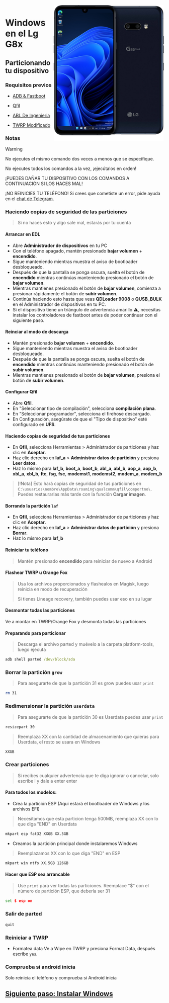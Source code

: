 <img align="right" src="/devices/mh2lm.png" width="350" alt="Windows en el Lg G8x">

# Windows en el Lg G8x 

## Particionando tu dispositivo

### Requisitos previos
- [ADB & Fastboot](https://developer.android.com/studio/releases/platform-tools)

- [Qfil](https://github.com/woa-lge/Port-Windows-11-Lge-devices/releases/tag/qfil)

- [ABL De Ingenieria](https://github.com/woa-lge/Port-Windows-11-Lge-devices/releases/download/abl/engabl_sm8150_lge.bin)

- [TWRP Modificado](https://github.com/woa-lge/Port-Windows-11-Lge-devices/releases/download/recoveries/Modded-twrp-g8x.img)

### Notas
> [!Warning]  
> 
> No ejecutes el mismo comando dos veces a menos que se especifique.
>  
> No ejecutes todos los comandos a la vez, ¡ejecútalos en orden!
>
> ¡PUEDES DAÑAR TU DISPOSITIVO CON LOS COMANDOS A CONTINUACIÓN SI LOS HACES MAL!
>
> ¡NO REINICIES TU TELÉFONO! Si crees que cometiste un error, pide ayuda en el [chat de Telegram](https://t.me/lgedevices).

### Haciendo copias de seguridad de las particiones
> Si no haces esto y algo sale mal, estarás por tu cuenta

#### Arrancar en EDL
- Abre **Administrador de dispositivos** en tu PC
- Con el teléfono apagado, mantén presionado **bajar volumen** + **encendido**.
- Sigue manteniendo mientras muestra el aviso de bootloader desbloqueado.
- Después de que la pantalla se ponga oscura, suelta el botón de **encendido** mientras continúas manteniendo presionado el botón de **bajar volumen**.
- Mientras mantienes presionado el botón de **bajar volumen**, comienza a presionar rápidamente el botón de **subir volumen**.
- Continúa haciendo esto hasta que veas **QDLoader 9008** o **QUSB_BULK** en el Administrador de dispositivos en tu PC.
- Si el dispositivo tiene un triángulo de advertencia amarillo ⚠️, necesitas instalar los controladores de fastboot antes de poder continuar con el siguiente paso.

#### Reinciar al modo de descarga
- Mantén presionado **bajar volumen** + **encendido**.
- Sigue manteniendo mientras muestra el aviso de bootloader desbloqueado.
- Después de que la pantalla se ponga oscura, suelta el botón de **encendido** mientras continúas manteniendo presionado el botón de **subir volumen**.
- Mientras mantienes presionado el botón de **bajar volumen**, presiona el botón de **subir volumen**.

#### Configurar Qfil
- Abre **Qfil**.
- En "Seleccionar tipo de compilación", selecciona **compilación plana**.
- En "Seleccionar programador", selecciona el firehose descargado.
- En Configuración, asegúrate de que el "Tipo de dispositivo" esté configurado en **UFS**.

#### Haciendo copias de seguridad de tus particiones
- En **Qfil**, selecciona Herramientas > Administrador de particiones y haz clic en **Aceptar**.
- Haz clic derecho en **laf_a** > **Administrar datos de partición** y presiona **Leer datos**.
- Haz lo mismo para **laf_b**, **boot_a**, **boot_b**, **abl_a**, **abl_b**, **aop_a**, **aop_b**, **xbl_a**, **xbl_b**, **ftc**, **fsg**, **fsc**, **modemst1**, **modemst2**, **modem_a**, **modem_b**

> [!Nota]
> Esto hará copias de seguridad de tus particiones en `C:\usuarios\nombre\AppData\roaming\qualcomm\qfil\comportno\`. Puedes restaurarlas más tarde con la función **Cargar imagen**.

#### Borrando la partición `laf`
- En **Qfil**, selecciona Herramientas > Administrador de particiones y haz clic en **Aceptar**.
- Haz clic derecho en **laf_a** > **Administrar datos de partición** y presiona **Borrar**.
- Haz lo mismo para **laf_b**

#### Reiniciar tu teléfono
> Mantén presionado **encendido** para reiniciar de nuevo a Android

#### Flashear TWRP u Orange Fox
> Usa los archivos proporcionados y flashealos en Magisk, luego reinicia en modo de recuperación
>
> Si tienes Lineage recovery, también puedes usar eso en su lugar

#### Desmontar todas las particiones
Ve a montar en TWRP/Orange Fox y desmonta todas las particiones

#### Preparando para particionar
> Descarga el archivo parted y muévelo a la carpeta platform-tools, luego ejecuta
```cmd
adb shell parted /dev/block/sda
```

### Borrar la partición `grow` 
> Para asegurarte de que la partición 31 es grow puedes usar
>  `print`
```sh
rm 31
```

### Redimensionar la partición `userdata` 
> Para asegurarte de que la partición 30 es Userdata puedes usar
>  `print`
```sh
resizepart 30
```
> Reemplaza XX con la cantidad de almacenamiento que quieras para Userdata, el resto se usara en Windows
```sh
XXGB
```

### Crear particiones
> Si recibes cualquier advertencia que te diga ignorar o cancelar, solo escribe i y dale a enter enter

#### Para todos los modelos:
- Crea la partición ESP (Aqui estará el bootloader de Windows y los archivos EFI)
>Necesitamos que esta particion tenga 500MB, reemplaza XX con lo que diga "END" en Userdata
```sh
mkpart esp fat32 XXGB XX.5GB
```

- Creamos la partición principal donde instalaremos Windows
> Reemplazamos XX con lo que diga "END" en ESP
```sh
mkpart win ntfs XX.5GB 126GB
```

#### Hacer que ESP sea arrancable
> Use `print` para ver todas las particiones. Reemplace "$" con el número de partición ESP, que debería ser 31
```cmd
set $ esp on
```

### Salir de parted
```sh
quit
```

### Reiniciar a TWRP
- Formatea data
Ve a Wipe en TWRP y presiona Format Data, 
después escribe `yes`.

### Comprueba si android inicia
Solo reinicia el teléfono y comprueba si Android inicia

## [Siguiente paso: Instalar Windows](2-Instalacion.md)
